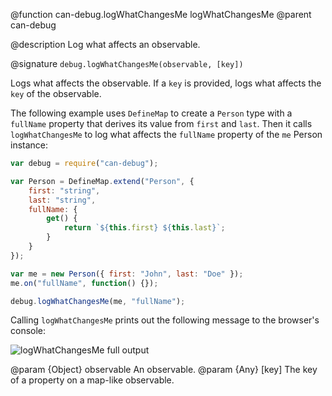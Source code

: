 @function can-debug.logWhatChangesMe logWhatChangesMe
@parent can-debug

@description Log what affects an observable.

@signature `debug.logWhatChangesMe(observable, [key])`

Logs what affects the observable. If a `key` is provided, logs what affects the 
`key` of the observable.

The following example uses `DefineMap` to create a `Person` type with a `fullName`
property that derives its value from `first` and `last`. Then it calls `logWhatChangesMe` 
to log what affects the `fullName` property of the `me` Person instance:

```js
var debug = require("can-debug");

var Person = DefineMap.extend("Person", {
	first: "string",
	last: "string",
	fullName: {
		get() {
			return `${this.first} ${this.last}`;
		}
	}
});

var me = new Person({ first: "John", last: "Doe" });
me.on("fullName", function() {});

debug.logWhatChangesMe(me, "fullName");
```

Calling `logWhatChangesMe` prints out the following message to the browser's 
console:

![logWhatChangesMe full output](../node_modules/can-debug/doc/what-changes-me-full.png)

@param {Object} observable An observable.
@param {Any} [key] The key of a property on a map-like observable.
